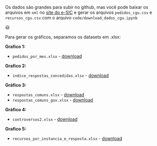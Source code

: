 Os dados são grandes para subir no github, mas você pode baixar os arquivos em `xml` no [site do e-SIC](http://www.consultaesic.cgu.gov.br/busca/_layouts/15/DownloadPedidos/DownloadDados.aspx)
e gerar os arquivos `pedidos_cgu.csv` e `recursos_cgu.csv` com o arquivo `code/download_dados_cgu.ipynb`

:smiley:

Para gerar os gráficos, separamos os datasets em .xlsx:

**Grafico 1:**
* `pedidos_por_mes.xlsx` - [download](https://github.com/rdurl0/negativas-acesso-informacao-Executivo-feredal/blob/master/data/pedidos_por_mes.xlsx?raw=true)

**Grafico 2:**
* `indice_respostas_concedidas.xlsx` - [download](https://github.com/rdurl0/negativas-acesso-informacao-Executivo-feredal/blob/master/data/indice_respostas_concedidas.xlsx?raw=true)

**Gráfico 3:**
* `respostas_comuns.xlsx` - [download](https://github.com/rdurl0/negativas-acesso-informacao-Executivo-feredal/blob/master/data/respostas_comuns.xlsx?raw=true)
* `respostas_comuns_gov.xlsx` - [download](https://github.com/rdurl0/negativas-acesso-informacao-Executivo-feredal/blob/master/data/respostas_comuns_gov.xlsx?raw=true)

**Gráfico 4:**
* `controversos2.xlsx` - [download](https://github.com/rdurl0/negativas-acesso-informacao-Executivo-feredal/blob/master/data/controversos2.xlsx?raw=true)

**Grafico 5:**
* `recursos_por_instancia_e_resposta.xlsx` - [download](https://github.com/rdurl0/negativas-acesso-informacao-Executivo-feredal/blob/master/data/recursos_por_instancia_e_resposta.xlsx?raw=true)

